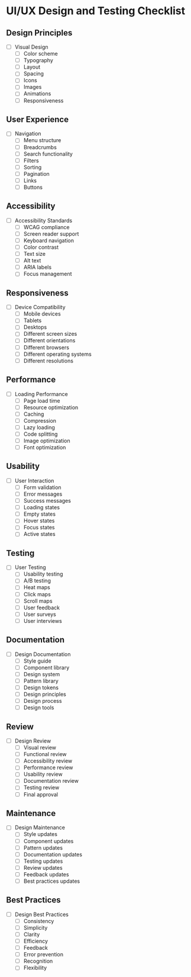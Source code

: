 # UI/UX Design and Testing Checklist

## Design Principles
- [ ] Visual Design
  - [ ] Color scheme
  - [ ] Typography
  - [ ] Layout
  - [ ] Spacing
  - [ ] Icons
  - [ ] Images
  - [ ] Animations
  - [ ] Responsiveness

## User Experience
- [ ] Navigation
  - [ ] Menu structure
  - [ ] Breadcrumbs
  - [ ] Search functionality
  - [ ] Filters
  - [ ] Sorting
  - [ ] Pagination
  - [ ] Links
  - [ ] Buttons

## Accessibility
- [ ] Accessibility Standards
  - [ ] WCAG compliance
  - [ ] Screen reader support
  - [ ] Keyboard navigation
  - [ ] Color contrast
  - [ ] Text size
  - [ ] Alt text
  - [ ] ARIA labels
  - [ ] Focus management

## Responsiveness
- [ ] Device Compatibility
  - [ ] Mobile devices
  - [ ] Tablets
  - [ ] Desktops
  - [ ] Different screen sizes
  - [ ] Different orientations
  - [ ] Different browsers
  - [ ] Different operating systems
  - [ ] Different resolutions

## Performance
- [ ] Loading Performance
  - [ ] Page load time
  - [ ] Resource optimization
  - [ ] Caching
  - [ ] Compression
  - [ ] Lazy loading
  - [ ] Code splitting
  - [ ] Image optimization
  - [ ] Font optimization

## Usability
- [ ] User Interaction
  - [ ] Form validation
  - [ ] Error messages
  - [ ] Success messages
  - [ ] Loading states
  - [ ] Empty states
  - [ ] Hover states
  - [ ] Focus states
  - [ ] Active states

## Testing
- [ ] User Testing
  - [ ] Usability testing
  - [ ] A/B testing
  - [ ] Heat maps
  - [ ] Click maps
  - [ ] Scroll maps
  - [ ] User feedback
  - [ ] User surveys
  - [ ] User interviews

## Documentation
- [ ] Design Documentation
  - [ ] Style guide
  - [ ] Component library
  - [ ] Design system
  - [ ] Pattern library
  - [ ] Design tokens
  - [ ] Design principles
  - [ ] Design process
  - [ ] Design tools

## Review
- [ ] Design Review
  - [ ] Visual review
  - [ ] Functional review
  - [ ] Accessibility review
  - [ ] Performance review
  - [ ] Usability review
  - [ ] Documentation review
  - [ ] Testing review
  - [ ] Final approval

## Maintenance
- [ ] Design Maintenance
  - [ ] Style updates
  - [ ] Component updates
  - [ ] Pattern updates
  - [ ] Documentation updates
  - [ ] Testing updates
  - [ ] Review updates
  - [ ] Feedback updates
  - [ ] Best practices updates

## Best Practices
- [ ] Design Best Practices
  - [ ] Consistency
  - [ ] Simplicity
  - [ ] Clarity
  - [ ] Efficiency
  - [ ] Feedback
  - [ ] Error prevention
  - [ ] Recognition
  - [ ] Flexibility 